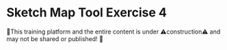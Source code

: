 # Sketch Map Tool Exercise 4
🚧This training platform and the entire content is under ⚠️construction⚠️ and may not be shared or published! 🚧
